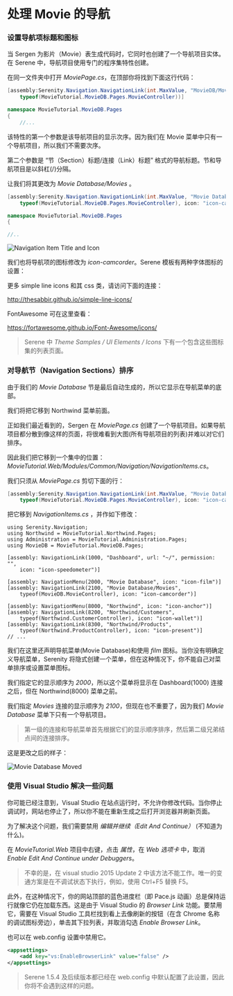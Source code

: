 # 处理 Movie 的导航

### 设置导航项标题和图标

当 Sergen 为影片（Movie）表生成代码时，它同时也创建了一个导航项目实体。在 Serene 中，导航项目使用专门的程序集特性创建。

在同一文件夹中打开 *MoviePage.cs*，在顶部你将找到下面这行代码：

```cs
[assembly:Serenity.Navigation.NavigationLink(int.MaxValue, "MovieDB/Movie", 
    typeof(MovieTutorial.MovieDB.Pages.MovieController))]

namespace MovieTutorial.MovieDB.Pages
{
    //...
```

该特性的第一个参数是该导航项目的显示次序。因为我们在 Movie 菜单中只有一个导航项目，所以我们不需要次序。

第二个参数是 “节（Section）标题/连接（Link）标题” 格式的导航标题。节和导航项目是以斜杠(/)分隔。

让我们将其更改为 *Movie Database/Movies* 。

```cs
[assembly:Serenity.Navigation.NavigationLink(int.MaxValue, "Movie Database/Movies", 
    typeof(MovieTutorial.MovieDB.Pages.MovieController), icon: "icon-camrecorder")]

namespace MovieTutorial.MovieDB.Pages
{

//..
```

![Navigation Item Title and Icon](img/mdb_movie_navtitle.png)

我们也将导航项的图标修改为 *icon-camcorder*。Serene 模板有两种字体图标的设置：

更多 simple line icons 和其 css 类，请访问下面的连接：

http://thesabbir.github.io/simple-line-icons/

FontAwesome 可在这里查看：

https://fortawesome.github.io/Font-Awesome/icons/

> Serene 中 *Theme Samples / UI Elements / Icons* 下有一个包含这些图标集的列表页面。

### 对导航节（Navigation Sections）排序

由于我们的 *Movie Database* 节是最后自动生成的，所以它显示在导航菜单的底部。

我们将把它移到 Northwind 菜单前面。

正如我们最近看到的，Sergen 在 *MoviePage.cs* 创建了一个导航项目。如果导航项目都分散到像这样的页面，将很难看到大图(所有导航项目的列表)并难以对它们排序。

因此我们把它移到一个集中的位置：*MovieTutorial.Web/Modules/Common/Navigation/NavigationItems.cs*。

我们只须从 *MoviePage.cs* 剪切下面的行：

```cs
[assembly:Serenity.Navigation.NavigationLink(int.MaxValue, "Movie Database/Movies", 
    typeof(MovieTutorial.MovieDB.Pages.MovieController), icon: "icon-camrecorder")]
```

把它移到 *NavigationItems.cs* ，并作如下修改：

```
using Serenity.Navigation;
using Northwind = MovieTutorial.Northwind.Pages;
using Administration = MovieTutorial.Administration.Pages;
using MovieDB = MovieTutorial.MovieDB.Pages;

[assembly: NavigationLink(1000, "Dashboard", url: "~/", permission: "",
    icon: "icon-speedometer")]

[assembly: NavigationMenu(2000, "Movie Database", icon: "icon-film")]
[assembly: NavigationLink(2100, "Movie Database/Movies", 
    typeof(MovieDB.MovieController), icon: "icon-camcorder")]

[assembly: NavigationMenu(8000, "Northwind", icon: "icon-anchor")]
[assembly: NavigationLink(8200, "Northwind/Customers", 
    typeof(Northwind.CustomerController), icon: "icon-wallet")]
[assembly: NavigationLink(8300, "Northwind/Products", 
    typeof(Northwind.ProductController), icon: "icon-present")]
// ...
```

我们在这里还声明导航菜单(Movie Database)和使用 *film* 图标。当你没有明确定义导航菜单，Serenity 将隐式创建一个菜单，但在这种情况下，你不能自己对菜单排序或设置菜单图标。

我们指定它的显示顺序为 *2000*，所以这个菜单将显示在 Dashboard(1000) 连接之后，但在 Northwind(8000) 菜单之前。

我们指定 *Movies* 连接的显示顺序为 *2100*，但现在也不重要了，因为我们 *Movie Database* 菜单下只有一个导航项目。

> 第一级的连接和导航菜单首先根据它们的显示顺序排序，然后第二级兄弟结点间的连接排序。

这是更改之后的样子：

![Movie Database Moved](img/mdb_movie_navmoved.png)


### 使用 Visual Studio 解决一些问题

你可能已经注意到，Visual Studio 在站点运行时，不允许你修改代码。当你停止调试时，网站也停止了，所以你不能在重新生成之后打开浏览器并刷新页面。

为了解决这个问题，我们需要禁用 *编辑并继续（Edit And Continue）* (不知道为什么)。

在 *MovieTutorial.Web* 项目中右键，点击 *属性*，在 *Web 选项卡* 中，取消 *Enable Edit And Continue under Debuggers*。

> 不幸的是，在 visual studio 2015 Update 2 中该方法不能工作。唯一的变通方案是在不调试状态下执行，例如，使用 Ctrl+F5 替换 F5。

此外，在这种情况下，你的网站顶部的蓝色进度栏（即 Pace.js 动画）总是保持运行就像它仍在加载东西。这是由于 Visual Studio 的 *Browser Link* 功能。要禁用它，需要在 Visual Studio 工具栏找到看上去像刷新的按钮（在含 Chrome 名称的调试图标旁边），单击其下拉列表，并取消勾选 *Enable Browser Link*。

也可以在 web.config 设置中禁用它。

```xml
<appsettings>
    <add key="vs:EnableBrowserLink" value="false" />
</appsettings>
```

> Serene 1.5.4 及后续版本都已经在 web.config 中默认配置了此设置，因此你将不会遇到这样的问题。